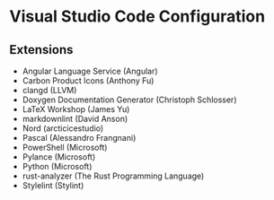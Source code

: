 # Visual Studio Code Configuration

## Extensions

- Angular Language Service (Angular)
- Carbon Product Icons (Anthony Fu)
- clangd (LLVM)
- Doxygen Documentation Generator (Christoph Schlosser)
- LaTeX Workshop (James Yu)
- markdownlint (David Anson)
- Nord (arcticicestudio)
- Pascal (Alessandro Frangnani)
- PowerShell (Microsoft)
- Pylance (Microsoft)
- Python (Microsoft)
- rust-analyzer (The Rust Programming Language)
- Stylelint (Stylint)
